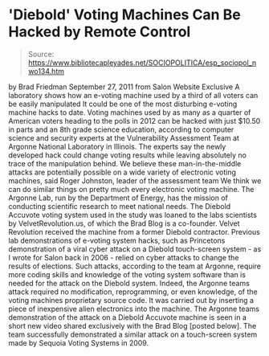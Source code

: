 # 'Diebold' Voting Machines Can Be Hacked by Remote Control

> Source: https://www.bibliotecapleyades.net/SOCIOPOLITICA/esp_sociopol_nwo134.htm

by Brad Friedman
September 27, 2011
from
Salon Website
Exclusive
A laboratory shows how an e-voting machine
used by a third of all voters
can be easily manipulated
It could be one of the most disturbing
e-voting machine hacks to date.
Voting machines used by as many as a quarter
of American voters heading to the polls in 2012 can be hacked with just
$10.50 in parts and an 8th grade science education, according to
computer science and security experts at the
Vulnerability
Assessment Team at Argonne National Laboratory in Illinois.
The experts say the newly developed hack
could change voting results while leaving absolutely no trace of the
manipulation behind.
We believe these man-in-the-middle
attacks are potentially possible on a wide variety of electronic
voting machines, said Roger Johnston, leader of the assessment team
We think we can do similar things on pretty much every electronic
voting machine.
The Argonne Lab, run by the Department of
Energy, has the mission of conducting scientific research to meet
national needs.
The
Diebold Accuvote voting system used in
the study was loaned to the labs scientists by
VelvetRevolution.us, of which
the Brad Blog is a co-founder.
Velvet
Revolution received the machine from a former Diebold contractor.
Previous lab demonstrations of e-voting
system hacks, such as Princetons demonstration of a viral cyber attack
on a Diebold touch-screen system - as
I wrote for Salon back in 2006 - relied on cyber attacks to change
the results of elections.
Such attacks, according to the team at
Argonne, require more coding skills and knowledge of the voting system
software than is needed for the attack on the Diebold system.
Indeed, the Argonne teams attack required
no modification, reprogramming, or even knowledge, of the voting
machines proprietary source code. It was carried out by inserting a
piece of inexpensive alien electronics into the machine.
The Argonne teams demonstration of the
attack on a Diebold Accuvote machine is seen in a short new video shared
exclusively with the Brad Blog [posted below].
The team successfully demonstrated a similar
attack on a touch-screen
system made by
Sequoia Voting Systems in 2009.
